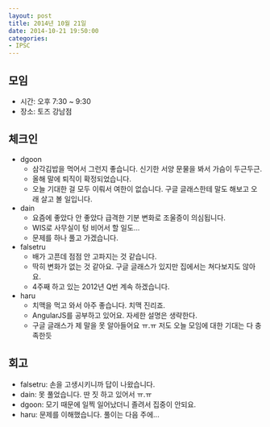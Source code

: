 ```yaml
---
layout: post
title: 2014년 10월 21일
date: 2014-10-21 19:50:00
categories:
- IPSC
---
```


## 모임

* 시간: 오후 7:30 ~ 9:30
* 장소: 토즈 강남점

## 체크인

* dgoon
    * 삼각김밥을 먹어서 그런지 좋습니다. 신기한 서양 문물을 봐서 가슴이 두근두근.
    * 올해 말에 퇴직이 확정되었습니다.
    * 오늘 기대한 걸 모두 이뤄서 여한이 없습니다. 구글 글래스한테 말도 해보고 오래 살고 볼 일입니다.
* dain
    * 요즘에 좋았다 안 좋았다 급격한 기분 변화로 조울증이 의심됩니다.
    * WIS로 사무실이 텅 비어서 할 일도...
    * 문제를 하나 풀고 가겠습니다.
* falsetru
    * 배가 고픈데 점점 안 고파지는 것 같습니다.
    * 딱히 변화가 없는 것 같아요. 구글 글래스가 있지만 집에서는 쳐다보지도 않아요.
    * 4주째 하고 있는 2012년 Q번 계속 하겠습니다.
* haru
    * 치맥을 먹고 와서 아주 좋습니다. 치맥 진리죠.
    * AngularJS를 공부하고 있어요. 자세한 설명은 생략한다.
    * 구글 글래스가 제 말을 못 알아들어요 ㅠ.ㅠ 저도 오늘 모임에 대한 기대는 다 충족한듯

## 회고

* falsetru: 손을 고생시키니까 답이 나왔습니다.
* dain: 못 풀었습니다. 딴 짓 하고 있어서 ㅠ.ㅠ
* dgoon: 모기 때문에 일찍 일어났더니 졸려서 집중이 안되요.
* haru: 문제를 이해했습니다. 풀이는 다음 주에...
